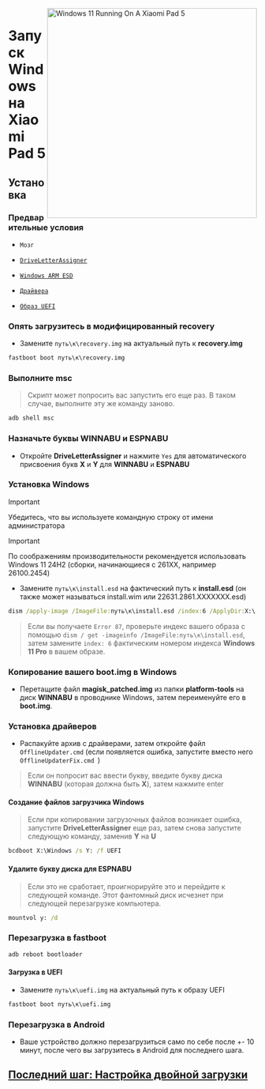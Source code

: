 <img align="right" src="https://raw.githubusercontent.com/erdilS/Port-Windows-11-Xiaomi-Pad-5/main/nabu.png" width="425" alt="Windows 11 Running On A Xiaomi Pad 5">

# Запуск Windows на Xiaomi Pad 5

## Установка

### Предварительные условия
- ```Мозг```

- [```DriveLetterAssigner```](https://github.com/Misha803/My-Scripts/releases/tag/DriveLetterAssigner)
  
- [```Windows ARM ESD```](https://arkt-7.github.io/woawin/)
    
- [```Драйвера```](https://github.com/erdilS/Port-Windows-11-Xiaomi-Pad-5/releases/tag/Drivers)

- [```Образ UEFI```](https://github.com/erdilS/Port-Windows-11-Xiaomi-Pad-5/releases/tag/UEFI)

### Опять загрузитесь в модифицированный recovery
- Замените `путь\к\recovery.img` на актуальный путь к **recovery.img**
```cmd
fastboot boot путь\к\recovery.img
```

### Выполните msc
> Скрипт может попросить вас запустить его еще раз. В таком случае, выполните эту же команду заново.
```cmd
adb shell msc
```

### Назначьте буквы WINNABU и ESPNABU
- Откройте **DriveLetterAssigner** и нажмите `Yes` для автоматического присвоения букв **X** и **Y** для **WINNABU** и **ESPNABU**

### Установка Windows
> [!Important]
> Убедитесь, что вы используете командную строку от имени администратора

> [!Important]
> По соображениям производительности рекомендуется использовать Windows 11 24H2 (сборки, начинающиеся с 261XX, например 26100.2454)

- Замените `путь\к\install.esd` на фактический путь к **install.esd** (он также может называться install.wim или 22631.2861.XXXXXXX.esd)
```cmd
dism /apply-image /ImageFile:путь\к\install.esd /index:6 /ApplyDir:X:\
```
> Если вы получаете `Error 87`, проверьте индекс вашего образа с помощью `dism / get -imageinfo /ImageFile:путь\к\install.esd`, затем замените `index: 6` фактическим номером индекса **Windows 11 Pro** в вашем образе.

### Копирование вашего boot.img в Windows
- Перетащите файл **magisk_patched.img** из папки **platform-tools** на диск **WINNABU** в проводнике Windows, затем переименуйте его в **boot.img**.

### Установка драйверов
- Распакуйте архив с драйверами, затем откройте файл `OfflineUpdater.cmd` (если появляется ошибка, запустите вместо него `OfflineUpdaterFix.cmd `)
> Если он попросит вас ввести букву, введите букву диска **WINNABU** (которая должна быть **X**), затем нажмите enter

#### Создание файлов загрузчика Windows
> Если при копировании загрузочных файлов возникает ошибка, запустите **DriveLetterAssigner** еще раз, затем снова запустите следующую команду, заменив **Y** на **U**
```cmd
bcdboot X:\Windows /s Y: /f UEFI
```

#### Удалите букву диска для ESPNABU
> Если это не сработает, проигнорируйте это и перейдите к следующей команде. Этот фантомный диск исчезнет при следующей перезагрузке компьютера.
```cmd
mountvol y: /d
```

### Перезагрузка в fastboot
```cmd
adb reboot bootloader
```

#### Загрузка в UEFI
- Замените `путь\к\uefi.img` на актуальный путь к образу UEFI
```cmd
fastboot boot путь\к\uefi.img
```

### Перезагрузка в Android
- Ваше устройство должно перезагрузиться само по себе после +- 10 минут, после чего вы загрузитесь в Android для последнего шага.

## [Последний шаг: Настройка двойной загрузки](/guide/Russian/4-dualboot-ru.md)



















